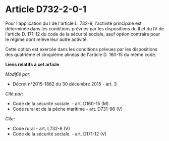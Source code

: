# Article D732-2-0-1

Pour l'application du I de l'article L. 732-9, l'activité principale est déterminée dans les conditions prévues par les
dispositions du II et du IV de l'article D. 171-12 du code de la sécurité sociale, sauf option contraire pour le régime dont
relève leur autre activité. 

Cette option est exercée dans les conditions prévues par les dispositions des quatrième et cinquième alinéas de l'article D.
160-15 du même code.

**Liens relatifs à cet article**

_Modifié par_:

  - Décret n°2015-1882 du 30 décembre 2015 - art. 3

_Cité par_:

  - Code de la sécurité sociale. - art. D160-15 (M)
  - Code rural et de la pêche maritime - art. D731-96 (V)

_Cite_:

  - Code rural - art. L732-9 (V)
  - Code de la sécurité sociale. - art. D171-12 (V)
